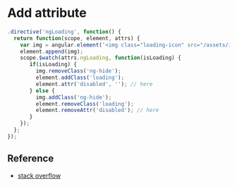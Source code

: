 # Add attribute

```javascript
.directive('ngLoading', function() {
  return function(scope, element, attrs) {
    var img = angular.element('<img class="loading-icon" src="/assets/images/loading-icon.gif"/>');
    element.append(img);
    scope.$watch(attrs.ngLoading, function(isLoading) {
       if(isLoading) {
         img.removeClass('ng-hide');
         element.addClass('loading');
         element.attr('disabled', ''); // here
       } else {
         img.addClass('ng-hide');
         element.removeClass('loading');
         element.removeAttr('disabled'); // here
       }
    });
  };
});
```

## Reference

* [stack overflow](http://stackoverflow.com/questions/24987784/dynamically-add-angular-attributes-to-an-element-from-a-directive)